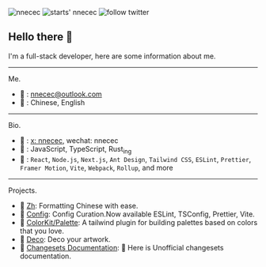 <p align="left">
  <img src="https://komarev.com/ghpvc/?username=nnecec" alt="nnecec" />
  <img src="https://img.shields.io/github/stars/nnecec?style=social" alt="starts' nnecec" />
  <img src="https://img.shields.io/twitter/follow/nnecec_cn?label=Follow%20%40nnecec&style=social" alt="follow twitter">
</p>

## Hello there 👋

I'm a full-stack developer, here are some information about me.

---

Me.

- 📧 : [nnecec@outlook.com](mailto:nnecec@outlook.com)
- 💬 : Chinese, English

---

Bio.

- 🥤 : [x: nnecec](https://x.com/nnecec_cn), wechat: nnecec
- 🍟 : JavaScript, TypeScript, Rust<sub>ing</sub>
- 🍔 : `React`, `Node.js`, `Next.js`, `Ant Design`, `Tailwind CSS`, `ESLint`,
  `Prettier`, `Framer Motion`, `Vite`, `Webpack`, `Rollup`, and more

---

Projects.

- 🍉 [Zh](https://zh-standard.vercel.app/): Formatting Chinese with ease.
- 🍓 [Config](https://config-curation.vercel.app/): Config Curation.Now
  available ESLint, TSConfig, Prettier, Vite.
- 🍎 [ColorKit/Palette](https://github.com/color-kit/palette): A tailwind plugin
  for building palettes based on colors that you love.
- 🍊 [Deco](https://github.com/nnecec/deco): Deco your artwork.
- 🍒 [Changesets Documentation](https://changesets-docs.vercel.app/): 🦋 Here is Unofficial changesets documentation.

